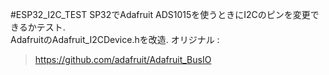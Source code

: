 #ESP32_I2C_TEST
SP32でAdafruit ADS1015を使うときにI2Cのピンを変更できるかテスト.  
AdafruitのAdafruit_I2CDevice.hを改造.
オリジナル :  
> https://github.com/adafruit/Adafruit_BusIO  

